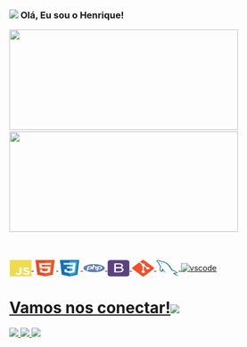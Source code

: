 ### <img src="https://github.com/TheDudeThatCode/TheDudeThatCode/blob/master/Assets/Hi.gif" width="29px"> **Olá, Eu sou o Henrique!**

<div>
  <a href="https://github.com/Henrique28">
  <img height="180em" width="410px" src="https://github-readme-stats.vercel.app/api?username=Henrique28&show_icons=true&theme=tokyonight&include_all_commits=true&count_private=true&custom_title=Henrique GitHub Stats:"/>
  <img height="180em" width="410px" src="https://github-readme-stats.vercel.app/api/top-langs/?username=Henrique28&layout=compact&langs_count=7&theme=tokyonight"/>
</div>
  
##
  
<div style="display: inline_block"><br>
  
  <img align="center" alt="javascript" height="30" width="40" src="https://raw.githubusercontent.com/devicons/devicon/master/icons/javascript/javascript-plain.svg">  
  <img align="center" alt="html5" height="30" width="40" src="https://raw.githubusercontent.com/devicons/devicon/master/icons/html5/html5-original.svg">
  <img align="center" alt="css3" height="30" width="40" src="https://raw.githubusercontent.com/devicons/devicon/master/icons/css3/css3-original.svg">
  <img align="center" alt="php" height="30" width="40" src="https://raw.githubusercontent.com/devicons/devicon/master/icons/php/php-plain.svg">
  <img align="center" alt="bootstrap" height="30" width="40" src="https://raw.githubusercontent.com/devicons/devicon/master/icons/bootstrap/bootstrap-plain.svg">
  <img align="center" alt="git" height="30" width="40" src="https://raw.githubusercontent.com/devicons/devicon/master/icons/git/git-plain.svg">
  <img align="center" alt="mysql" height="30" width="40" src="https://raw.githubusercontent.com/devicons/devicon/master/icons/mysql/mysql-plain.svg">
  <img align="center" alt="vscode" height="30" width="40" src="https://cdn.svgporn.com/logos/visual-studio-code.svg">  
  
</div>

##
  
# Vamos nos conectar!<img src="https://github.com/Henrique28/TheDudeThatCode/blob/master/Assets/Handshake.gif" height="32px">

<a href="https://www.linkedin.com/in/henrique-vieira-nascimento" target="_blank">
  <img src="https://img.shields.io/badge/-LinkedIn-%230077B5?style=for-the-badge&logo=linkedin&logoColor=white" target="_blank">
</a>

<a href = "mailto:henrique.vieira2820@gmail.com">
  <img src="https://img.shields.io/badge/-Gmail-%23333?style=for-the-badge&logo=gmail&logoColor=white" target="_blank">
</a>

<a href = "mailto:henrique.vieira2820@gmail.com">
  <img src="https://img.shields.io/badge/-Gmail-%23333?style=for-the-badge&logo=gmail&logoColor=white" target="_blank">
</a>

 


  
<!--
Testes:

-->
